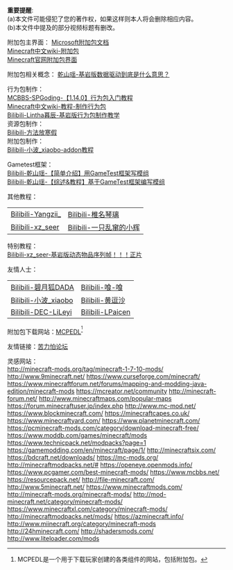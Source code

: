 **重要提醒**:  
(a)本文件可能侵犯了您的著作权，如果这样则本人将会删除相应内容。  
(b)本文件中提及的部分视频标题有删改。  

附加包主界面： 
[Microsoft附加包文档](https://docs.microsoft.com/en-us/minecraft/creator/)  
[Minecraft中文wiki-附加包](https://minecraft.fandom.com/zh/wiki/%E9%99%84%E5%8A%A0%E5%8C%85)  
[Minecraft官网附加包界面](https://www.minecraft.net/zh-hans/addons)  

附加包相关概念：  [乾山瑶-基岩版数据驱动到底是什么意思？](https://www.bilibili.com/video/BV1FP4y1a72c)

行为包制作：  
[MCBBS-SPGoding-【1.14.0】行为包入门教程](https://www.mcbbs.net/thread-829760-1-1.html)  
[Minecraft中文wiki-教程-制作行为包](https://minecraft.fandom.com/zh/wiki/%E6%95%99%E7%A8%8B/%E5%88%B6%E4%BD%9C%E8%A1%8C%E4%B8%BA%E5%8C%85)  
[Bilibili-Lintha暮辰-基岩版行为包制作教学](https://www.bilibili.com/video/BV1Lq4y1u7SA)  
资源包制作：  
[Bilibili-方法放寒假](https://www.bilibili.com/read/readlist/rl121791)  
附加包制作：  
[Bilibili-小波_xiaobo-addon教程](https://space.bilibili.com/402641129/favlist?fid=1284152029&ftype=create)  

Gametest框架：  
[Bilibili-乾山瑶-【简单介绍】用GameTest框架写模组](https://www.bilibili.com/video/BV1864y1t7Rw)  
[Bilibili-乾山瑶-【综述&教程】基于GameTest框架编写模组](https://www.bilibili.com/read/cv11904231)  

其他教程：  
<table>
    <tr>
        <td><a href="https://www.bilibili.com/video/BV1Lt411c7QC">Bilibili-Yangzii_</a></td>
        <td><a href="https://www.bilibili.com/video/BV1KW411p75D">Bilibili-椎名琴璃</a></td>
    </tr>
    <tr>
        <td><a href="https://www.bilibili.com/video/BV1nw411o7sh">Bilibili-xz_seer</a></td>
        <td><a href="https://space.bilibili.com/441929890/article">Bilibili-一只乱窜的小辉</a></td>
    </tr>
</table> 

特别教程：  
[Bilibili-xz_seer-基岩版动态物品序列帧！！！正片](https://www.bilibili.com/video/BV1kX4y1V7hy)  

友情人士：  
<table>
    <tr>
        <td><a href="https://space.bilibili.com/293767574/video">Bilibili-碧月狐DADA</a></td>
        <td><a href="https://space.bilibili.com/16567020/video">Bilibili-喰-喰</a></td>
    </tr>
    <tr>
        <td><a href="https://space.bilibili.com/402641129">Bilibili-小波_xiaobo</a></td>
        <td><a href="https://space.bilibili.com/487270210/video">Bilibili-黄逗沙</a></td>
    </tr>
    <tr>
        <td><a href="https://space.bilibili.com/253673675">Bilibili-DEC-LiLeyi</a></td>
        <td><a href="https://space.bilibili.com/450068295">Bilibili-LPaicen</a></td>
    </tr>
</table> 

附加包下载网站：[MCPEDL](https://mcpedl.com/)<sup>[^1]</sup>  

友情链接：[苦力怕论坛](klpbbs.com)  

灵感网站：  
http://minecraft-mods.org/tag/minecraft-1-7-10-mods/
http://www.9minecraft.net/
https://www.curseforge.com/minecraft/
https://www.minecraftforum.net/forums/mapping-and-modding-java-edition/minecraft-mods
https://mcreator.net/community
http://minecraft-forum.net/
http://www.minecraftmaps.com/popular-maps
https://forum.minecraftuser.jp/index.php
http://www.mc-mod.net/
https://www.blockminecraft.com/
https://minecraftcapes.co.uk/
https://www.minecraftyard.com/
https://www.planetminecraft.com/
https://pcminecraft-mods.com/category/download-minecraft-free/
https://www.moddb.com/games/minecraft/mods
https://www.technicpack.net/modpacks?page=1
https://gamemodding.com/en/minecraft/page/1/
http://minecraftsix.com/
https://bdcraft.net/downloads/
https://mc-mods.org/
http://minecraftmodpacks.net/#
https://openeye.openmods.info/
https://www.pcgamer.com/best-minecraft-mods/
https://www.mcbbs.net/
https://resourcepack.net/
http://file-minecraft.com/
http://www.5minecraft.net/
https://www.minecraftmods.com/
http://minecraft-mods.org/minecraft-mods/
http://mod-minecraft.net/category/minecraft-mods/
https://www.minecraftxl.com/category/minecraft-mods/
http://minecraftmodpacks.net/mods/
https://azminecraft.info/
http://www.miinecraft.org/category/minecraft-mods
http://24hminecraft.com/
http://shadersmods.com/
http://www.liteloader.com/mods

[^1]:MCPEDL是一个用于下载玩家创建的各类组件的网站，包括附加包。
